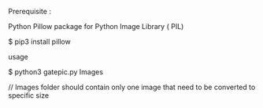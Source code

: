 Prerequisite :

Python Pillow package for Python Image Library ( PIL)

$ pip3 install pillow


usage

$ python3 gatepic.py Images

// Images folder should contain only one image that need to be converted to specific size

